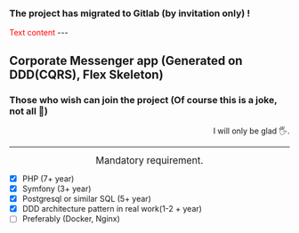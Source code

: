 ### The project has migrated to Gitlab (by invitation only) !
<span style="color:red">
Text content
</span>
---

## Corporate Messenger app (Generated on DDD(CQRS), Flex Skeleton)

### Those who wish can join the project (Of course this is a joke, not all 🙂)

<div style="text-align: right;">I will only be glad 🖐.</div>

---

<div style="text-align: center; font-size: 17px">Mandatory requirement.</div>

- [x] PHP (7+ year)
- [x] Symfony (3+ year)
- [x] Postgresql or similar SQL (5+ year)
- [x] DDD architecture pattern in real work(1-2 + year)
- [ ] Preferably (Docker, Nginx)
